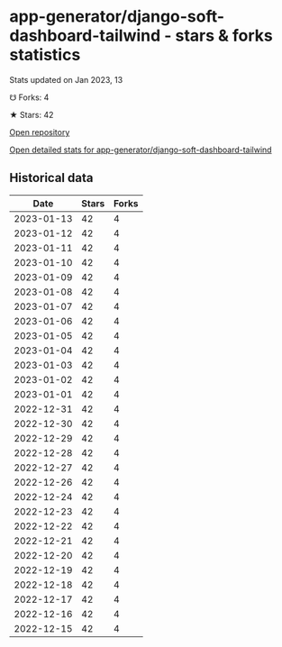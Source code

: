 # app-generator/django-soft-dashboard-tailwind - stars & forks statistics

Stats updated on Jan 2023, 13

☋ Forks: 4

★ Stars: 42

[Open repository](https://github.com/app-generator/django-soft-dashboard-tailwind)

[Open detailed stats for app-generator/django-soft-dashboard-tailwind](https://reviewgithub.com/rep/app-generator/django-soft-dashboard-tailwind)

## Historical data
| Date | Stars | Forks |
|------|-------|-------|
| 2023-01-13 | 42 | 4 | 
| 2023-01-12 | 42 | 4 | 
| 2023-01-11 | 42 | 4 | 
| 2023-01-10 | 42 | 4 | 
| 2023-01-09 | 42 | 4 | 
| 2023-01-08 | 42 | 4 | 
| 2023-01-07 | 42 | 4 | 
| 2023-01-06 | 42 | 4 | 
| 2023-01-05 | 42 | 4 | 
| 2023-01-04 | 42 | 4 | 
| 2023-01-03 | 42 | 4 | 
| 2023-01-02 | 42 | 4 | 
| 2023-01-01 | 42 | 4 | 
| 2022-12-31 | 42 | 4 | 
| 2022-12-30 | 42 | 4 | 
| 2022-12-29 | 42 | 4 | 
| 2022-12-28 | 42 | 4 | 
| 2022-12-27 | 42 | 4 | 
| 2022-12-26 | 42 | 4 | 
| 2022-12-24 | 42 | 4 | 
| 2022-12-23 | 42 | 4 | 
| 2022-12-22 | 42 | 4 | 
| 2022-12-21 | 42 | 4 | 
| 2022-12-20 | 42 | 4 | 
| 2022-12-19 | 42 | 4 | 
| 2022-12-18 | 42 | 4 | 
| 2022-12-17 | 42 | 4 | 
| 2022-12-16 | 42 | 4 | 
| 2022-12-15 | 42 | 4 | 

